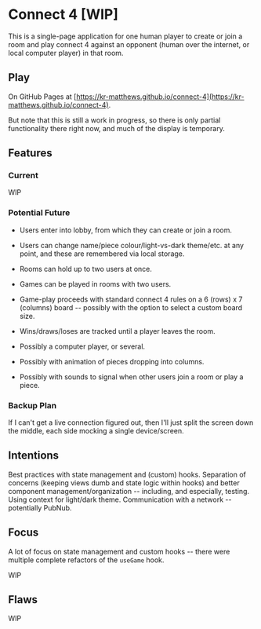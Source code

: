 # Connect 4 [WIP]

This is a single-page application for one human player to create or join a room and play connect 4 against an opponent (human over the internet, or local computer player) in that room.

## Play

On GitHub Pages at [https://kr-matthews.github.io/connect-4](https://kr-matthews.github.io/connect-4).

But note that this is still a work in progress, so there is only partial functionality there right now, and much of the display is temporary.

## Features

### Current

WIP

### Potential Future

- Users enter into lobby, from which they can create or join a room.
- Users can change name/piece colour/light-vs-dark theme/etc. at any point, and these are remembered via local storage.
- Rooms can hold up to two users at once.
- Games can be played in rooms with two users.
- Game-play proceeds with standard connect 4 rules on a 6 (rows) x 7 (columns) board -- possibly with the option to select a custom board size.
- Wins/draws/loses are tracked until a player leaves the room.

- Possibly a computer player, or several.
- Possibly with animation of pieces dropping into columns.
- Possibly with sounds to signal when other users join a room or play a piece.

### Backup Plan

If I can't get a live connection figured out, then I'll just split the screen down the middle, each side mocking a single device/screen.

## Intentions

Best practices with state management and (custom) hooks. Separation of concerns (keeping views dumb and state logic within hooks) and better component management/organization -- including, and especially, testing. Using context for light/dark theme. Communication with a network -- potentially PubNub.

## Focus

A lot of focus on state management and custom hooks -- there were multiple complete refactors of the `useGame` hook.

WIP

## Flaws

WIP
